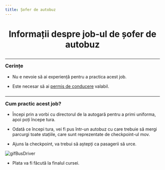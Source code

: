 ```yaml
---
title: Șofer de autobuz
---
```



# <center>Informații despre job-ul de șofer de autobuz</center>

<hr style="transform: translateY(10px)"/>

### Cerințe

- Nu e nevoie să ai experiență pentru a practica acest job.

- Este necesar să ai [permis de conducere](/general/scoala) valabil.

<hr style="transform: translateY(10px)"/>

### Cum practic acest job?

- Începi prin a vorbi cu directorul de la autogară pentru a primi uniforma, apoi poți începe tura.

- Odată ce începi tura, vei fi pus într-un autobuz cu care trebuie să mergi parcurgi toate stațiile, care sunt reprezentate de checkpoint-ul mov.

- Ajuns la checkpoint, va trebui să aștepți ca pasagerii să urce.

![gifBusDriver](https://i.imgur.com/2QEdutJ.gif)

- Plata va fi făcută la finalul cursei.